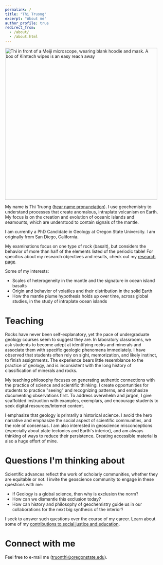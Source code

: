```yaml
---
permalink: /
title: "Thi Truong"
excerpt: "About me"
author_profile: true
redirect_from: 
  - /about/
  - /about.html
---
```


<img src="/images/thi-microscope-lab-01.png" alt="Thi in front of a Meiji microscope, wearing blank hoodie and mask. A box of Kimtech wipes is an easy reach away" width="500"/>

My name is Thi Truong ([hear name pronunciation](https://namedrop.io/thitruong)). I use geochemistry to understand processes that create anomalous, intraplate volcanism on Earth. My focus is on the creation and evolution of oceanic islands and seamounts, which are understood to contain signals of the mantle. 

I am currently a PhD Candidate in Geology at Oregon State University. I am originally from San Diego, California.

My examinations focus on one type of rock (basalt), but considers the behavior of more than half of the elements listed of the periodic table! For specifics about my research objectives and results, check out my [research page](https://thi-truong.github.io/research/).

Some of my interests:
* Scales of heterogeneity in the mantle and the signature in ocean island basalts
* Origin and behavior of volatiles and their distribution in the solid Earth
* How the mantle plume hypothesis holds up over time, across global studies, in the study of intraplate ocean islands

# Teaching

Rocks have never been self-explanatory, yet the pace of undergraduate geology courses seem to suggest they are. In laboratory classrooms, we ask students to become adept at identifying rocks and minerals and associate them with specific geologic phenomena immediately. I have observed that students often rely on sight, memorization, and likely instinct, to finish assignments. The experience bears little resemblance to the practice of geology, and is inconsistent with the long history of classification of minerals and rocks.

My teaching philosophy focuses on generating authentic connections with the practice of science and scientific thinking. I create opportunities for students to practice "seeing" and recognizing patterns, and emphasize documenting observations first. To address overwhelm and jargon, I give scaffolded instruction with examples, exemplars, and encourage students to seek digital resources/Internet content.

I emphasize that geology is primarily a historical science. I avoid the hero narrative and emphasize the social aspect of scientific communities, and the role of consensus. I am also interested in geoscience misconceptions (especially about plate tectonics and Earth's interior), and am always thinking of ways to reduce their persistence. Creating accessible material is also a huge effort of mine.

# Questions I'm thinking about

Scientific advances reflect the work of scholarly communities, whether they are equitable or not. I invite the geoscience community to engage in these questions with me:

* If Geology is a global science, then why is exclusion the norm? 
* How can we dismantle this exclusion today?
* How can history and philosophy of geochemistry guide us in our collaborations for the next big synthesis of the interior?

I seek to answer such questions over the course of my career. Learn about some of my [contributions to social justice and education](https://thi-truong.github.io/contributions/).

# Connect with me

Feel free to e-mail me (truonthi@oregonstate.edu).
